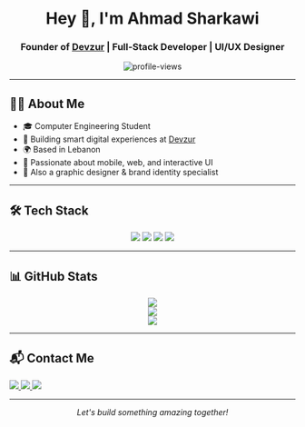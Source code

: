 <!-- Header Section -->
<h1 align="center">Hey 👋, I'm Ahmad Sharkawi</h1>
<h3 align="center">Founder of <a href="https://devzur.com" target="_blank">Devzur</a> | Full-Stack Developer | UI/UX Designer</h3>

<p align="center">
  <img src="https://komarev.com/ghpvc/?username=ahmads29&label=Profile%20views&color=7c3aed&style=flat-square" alt="profile-views" />
</p>

---

<!-- About -->
<h2>🧑‍💻 About Me</h2>

<ul>
  <li>🎓 Computer Engineering Student</li>
  <li>💼 Building smart digital experiences at <a href="https://devzur.com" target="_blank">Devzur</a></li>
  <li>🌍 Based in Lebanon</li>
  <li>📱 Passionate about mobile, web, and interactive UI</li>
  <li>🎨 Also a graphic designer & brand identity specialist</li>
</ul>

---

<!-- Tech Stack -->
<h2>🛠 Tech Stack</h2>

<p align="center">
  <!-- Web -->
  <img src="https://skillicons.dev/icons?i=html,css,js,ts,react,nextjs,nodejs,express,reactnative,php,laravel,wordpress,bootstrap,tailwind,threejs,gsap" />
  <!-- DB -->
  <img src="https://skillicons.dev/icons?i=mysql,mongodb,sqlite" />
  <!-- Programming -->
  <img src="https://skillicons.dev/icons?i=c,cpp,java,python" />
  <!-- Design -->
  <img src="https://skillicons.dev/icons?i=figma" />
</p>

---


<!-- Stats -->
<h2>📊 GitHub Stats</h2>

<p align="center">
  <img src="https://github-readme-stats.vercel.app/api?username=ahmads29&show_icons=true&theme=tokyonight&border_radius=10" />
  <br />
  <img src="https://github-readme-streak-stats.herokuapp.com/?user=ahmads29&theme=tokyonight&border_radius=10" />
  <br />
  <img src="https://github-readme-activity-graph.vercel.app/graph?username=ahmads29&theme=tokyo-night&hide_border=true" />
</p>

---

<!-- Contact -->
<h2>📬 Contact Me</h2>

<p>
  <a href="mailto:ahmadsharkawi29@gmail.com">
    <img src="https://img.shields.io/badge/Gmail-D14836?style=for-the-badge&logo=gmail&logoColor=white"/>
  </a>
  <a href="https://www.linkedin.com/in/ahmad-sharkawi-a966152aa/" target="_blank">
    <img src="https://img.shields.io/badge/LinkedIn-0A66C2?style=for-the-badge&logo=linkedin&logoColor=white"/>
  </a>
  <a href="https://devzur.com" target="_blank">
    <img src="https://img.shields.io/badge/Website-121212?style=for-the-badge&logo=google-chrome&logoColor=white"/>
  </a>
</p>

---

<p align="center"><i>Let's build something amazing together!</i></p>
